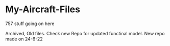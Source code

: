 # My-Aircraft-Files

757 stuff going on here

Archived, Old files. Check new Repo for updated functinal model. New repo made on 24-6-22
